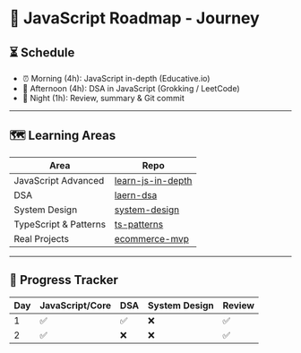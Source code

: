# 🧠 JavaScript Roadmap - Journey

## ⏳ Schedule
- ⏰ Morning (4h): JavaScript in-depth (Educative.io)
- 🧠 Afternoon (4h): DSA in JavaScript (Grokking / LeetCode)
- 🌙 Night (1h): Review, summary & Git commit

---

## 🗺️ Learning Areas
| Area | Repo |
|------|------|
| JavaScript Advanced | [learn-js-in-depth](https://camtam1706.github.io/learn-js-in-depth/) |
| DSA | [laern-dsa](https://camtam1706.github.io/learn-dsa/) |
| System Design | [system-design](https://github.com/camtam1706/system-design) |
| TypeScript & Patterns | [ts-patterns](https://github.com/camtam1706/ts-patterns) |
| Real Projects | [ecommerce-mvp](https://github.com/camtam1706/ecommerce-mvp) |

---

## 📆 Progress Tracker
| Day | JavaScript/Core | DSA | System Design | Review |
|-----|------------|-----|---------------|--------|
| 1   |    ✅     |  ✅ |      ❌      |   ✅   |
| 2   |    ✅     |  ❌ |      ❌      |   ✅   |

